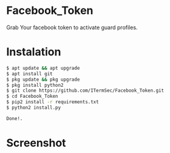 # Facebook_Token
Grab Your facebook token to activate guard profiles.
# Instalation
```bash
$ apt update && apt upgrade
$ apt install git
$ pkg update && pkg upgrade
$ pkg install python2
$ git clone https://github.com/ITermSec/Facebook_Token.git
$ cd Facebook_Token
$ pip2 install -r requirements.txt
$ python2 install.py

Done!.
```
# Screenshot
